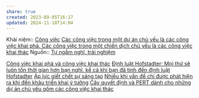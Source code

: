 ```yaml
---
share: true
created: 2023-09-05T16:17
updated: 2024-11-18T14:04
---
```

Khái niệm:: [Công việc](../../../%CE%9E%20Kh%C3%A1i%20ni%E1%BB%87m/Ph%C3%A1t%20tri%E1%BB%83n%20s%E1%BA%A3n%20ph%E1%BA%A9m,%20l%C3%AAn%20k%E1%BA%BF%20ho%E1%BA%A1ch,%20c%C3%B4ng%20vi%E1%BB%87c/C%C3%B4ng%20vi%E1%BB%87c.md)
[Các công việc trong một dự án chủ yếu là các công việc khai phá. Các công việc trong một chiến dịch chủ yếu là các công việc khai thác](../C%C3%A1c%20c%C3%B4ng%20vi%E1%BB%87c%20trong%20m%E1%BB%99t%20d%E1%BB%B1%20%C3%A1n%20ch%E1%BB%A7%20y%E1%BA%BFu%20l%C3%A0%20c%C3%A1c%20c%C3%B4ng%20vi%E1%BB%87c%20khai%20ph%C3%A1.%20C%C3%A1c%20c%C3%B4ng%20vi%E1%BB%87c%20trong%20m%E1%BB%99t%20chi%E1%BA%BFn%20d%E1%BB%8Bch%20ch%E1%BB%A7%20y%E1%BA%BFu%20l%C3%A0%20c%C3%A1c%20c%C3%B4ng%20vi%E1%BB%87c%20khai%20th%C3%A1c.md)
Nguồn:: [Tự ngẫm nghĩ, trải nghiệm](../../../%CE%9E%20Ngu%E1%BB%93n/T%E1%BB%B1%20ng%E1%BA%ABm%20ngh%C4%A9,%20tr%E1%BA%A3i%20nghi%E1%BB%87m.md)

[Công việc khai phá và công việc khai thác](../B%E1%BA%A5t%20%C4%91%E1%BB%8Bnh%20v%C3%A0%20kh%C3%A1m%20ph%C3%A1/C%C3%B4ng%20vi%E1%BB%87c%20khai%20ph%C3%A1%20v%C3%A0%20c%C3%B4ng%20vi%E1%BB%87c%20khai%20th%C3%A1c.md)
[Định luật Hofstadter: Mọi thứ sẽ luôn tốn thời gian hơn bạn nghĩ, kể cả khi bạn đã tính đến định luật Hofstadter](./M%E1%BB%8Di%20th%E1%BB%A9%20s%E1%BA%BD%20lu%C3%B4n%20t%E1%BB%91n%20th%E1%BB%9Di%20gian%20h%C6%A1n%20b%E1%BA%A1n%20ngh%C4%A9.md)
[Áp lực giết chết sự sáng tạo](../%C3%81p%20l%E1%BB%B1c%20gi%E1%BA%BFt%20ch%E1%BA%BFt%20s%E1%BB%B1%20s%C3%A1ng%20t%E1%BA%A1o.md)
[Nhiều khi vấn đề chỉ được phát hiện ra khi đến khâu triển khai ý tưởng](../B%E1%BA%A5t%20%C4%91%E1%BB%8Bnh%20v%C3%A0%20kh%C3%A1m%20ph%C3%A1/Nhi%E1%BB%81u%20khi%20v%E1%BA%A5n%20%C4%91%E1%BB%81%20ch%E1%BB%89%20%C4%91%C6%B0%E1%BB%A3c%20ph%C3%A1t%20hi%E1%BB%87n%20ra%20khi%20%C4%91%E1%BA%BFn%20kh%C3%A2u%20tri%E1%BB%83n%20khai%20%C3%BD%20t%C6%B0%E1%BB%9Fng.md)
[Cây quyết định và PERT dành cho những dự án chủ yếu gồm các công việc khai thác](./C%C3%A2y%20quy%E1%BA%BFt%20%C4%91%E1%BB%8Bnh%20v%C3%A0%20PERT%20d%C3%A0nh%20cho%20nh%E1%BB%AFng%20d%E1%BB%B1%20%C3%A1n%20ch%E1%BB%A7%20y%E1%BA%BFu%20g%E1%BB%93m%20c%C3%A1c%20c%C3%B4ng%20vi%E1%BB%87c%20khai%20th%C3%A1c.md)